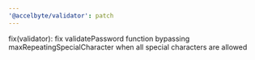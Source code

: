```yaml
---
'@accelbyte/validator': patch
---
```


fix(validator): fix validatePassword function bypassing maxRepeatingSpecialCharacter when all special characters are allowed